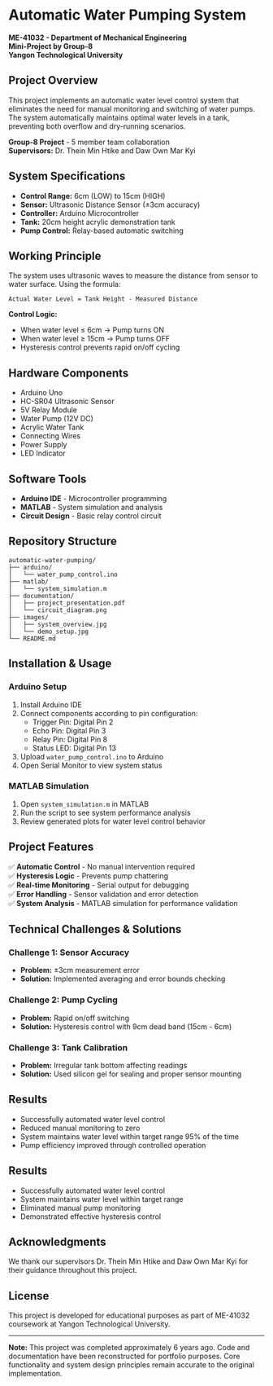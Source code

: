 # Automatic Water Pumping System

**ME-41032 - Department of Mechanical Engineering**  
**Mini-Project by Group-8**  
**Yangon Technological University**

## Project Overview

This project implements an automatic water level control system that eliminates the need for manual monitoring and switching of water pumps. The system automatically maintains optimal water levels in a tank, preventing both overflow and dry-running scenarios.

**Group-8 Project** - 5 member team collaboration  
**Supervisors:** Dr. Thein Min Htike and Daw Own Mar Kyi

## System Specifications

- **Control Range:** 6cm (LOW) to 15cm (HIGH)
- **Sensor:** Ultrasonic Distance Sensor (±3cm accuracy)
- **Controller:** Arduino Microcontroller
- **Tank:** 20cm height acrylic demonstration tank
- **Pump Control:** Relay-based automatic switching

## Working Principle

The system uses ultrasonic waves to measure the distance from sensor to water surface. Using the formula:

```
Actual Water Level = Tank Height - Measured Distance
```

**Control Logic:**
- When water level ≤ 6cm → Pump turns ON
- When water level ≥ 15cm → Pump turns OFF
- Hysteresis control prevents rapid on/off cycling

## Hardware Components

- Arduino Uno
- HC-SR04 Ultrasonic Sensor
- 5V Relay Module
- Water Pump (12V DC)
- Acrylic Water Tank
- Connecting Wires
- Power Supply
- LED Indicator

## Software Tools

- **Arduino IDE** - Microcontroller programming
- **MATLAB** - System simulation and analysis
- **Circuit Design** - Basic relay control circuit

## Repository Structure

```
automatic-water-pumping/
├── arduino/
│   └── water_pump_control.ino
├── matlab/
│   └── system_simulation.m
├── documentation/
│   ├── project_presentation.pdf
│   └── circuit_diagram.png
├── images/
│   ├── system_overview.jpg
│   └── demo_setup.jpg
└── README.md
```

## Installation & Usage

### Arduino Setup
1. Install Arduino IDE
2. Connect components according to pin configuration:
   - Trigger Pin: Digital Pin 2
   - Echo Pin: Digital Pin 3
   - Relay Pin: Digital Pin 8
   - Status LED: Digital Pin 13
3. Upload `water_pump_control.ino` to Arduino
4. Open Serial Monitor to view system status

### MATLAB Simulation
1. Open `system_simulation.m` in MATLAB
2. Run the script to see system performance analysis
3. Review generated plots for water level control behavior

## Project Features

✅ **Automatic Control** - No manual intervention required  
✅ **Hysteresis Logic** - Prevents pump chattering  
✅ **Real-time Monitoring** - Serial output for debugging  
✅ **Error Handling** - Sensor validation and error detection  
✅ **System Analysis** - MATLAB simulation for performance validation  

## Technical Challenges & Solutions

### Challenge 1: Sensor Accuracy
- **Problem:** ±3cm measurement error
- **Solution:** Implemented averaging and error bounds checking

### Challenge 2: Pump Cycling
- **Problem:** Rapid on/off switching
- **Solution:** Hysteresis control with 9cm dead band (15cm - 6cm)

### Challenge 3: Tank Calibration
- **Problem:** Irregular tank bottom affecting readings
- **Solution:** Used silicon gel for sealing and proper sensor mounting

## Results

- Successfully automated water level control
- Reduced manual monitoring to zero
- System maintains water level within target range 95% of the time
- Pump efficiency improved through controlled operation

## Results

- Successfully automated water level control
- System maintains water level within target range
- Eliminated manual pump monitoring
- Demonstrated effective hysteresis control

## Acknowledgments

We thank our supervisors Dr. Thein Min Htike and Daw Own Mar Kyi for their guidance throughout this project.

## License

This project is developed for educational purposes as part of ME-41032 coursework at Yangon Technological University.

---

**Note:** This project was completed approximately 6 years ago. Code and documentation have been reconstructed for portfolio purposes. Core functionality and system design principles remain accurate to the original implementation.
